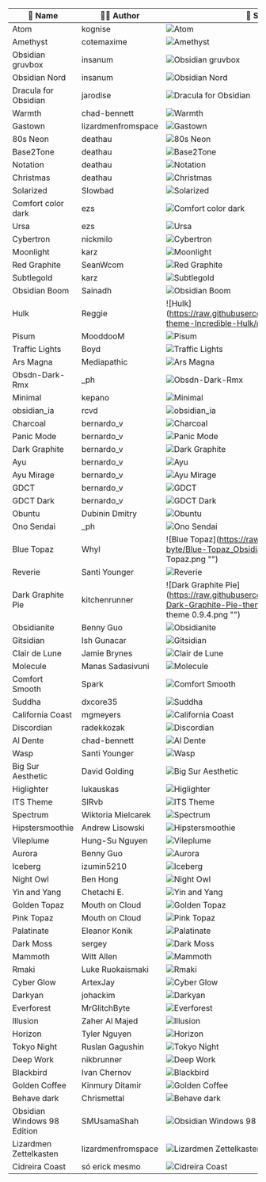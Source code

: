 | 🎫 Name | 👩‍💻 Author | 🔮 Screenshot |
| ------- | ------------ | ------------- |
| Atom | kognise | ![Atom](https://raw.githubusercontent.com/kognise/obsidian-atom/master/screenshot-hybrid.png "") |
| Amethyst | cotemaxime | ![Amethyst](https://raw.githubusercontent.com/cotemaxime/obsidian-amethyst/master/screenshot.png "") |
| Obsidian gruvbox | insanum | ![Obsidian gruvbox](https://raw.githubusercontent.com/insanum/obsidian_gruvbox/master/dark.png "") |
| Obsidian Nord | insanum | ![Obsidian Nord](https://raw.githubusercontent.com/insanum/obsidian_nord/master/screen.png "") |
| Dracula for Obsidian | jarodise | ![Dracula for Obsidian](https://raw.githubusercontent.com/jarodise/Dracula-for-Obsidian.md/master/screencap.jpg "") |
| Warmth | chad-bennett | ![Warmth](https://raw.githubusercontent.com/chad-bennett/warmth-obsidian-theme/master/warmth.jpg "") |
| Gastown | lizardmenfromspace | ![Gastown](https://raw.githubusercontent.com/dogwaddle/obsidian-gastown-theme.md/master/ObsidianOne.png "") |
| 80s Neon | deathau | ![80s Neon](https://raw.githubusercontent.com/deathau/80s-Neon-for-Obsidian.md/master/screenshot.jpg "") |
| Base2Tone | deathau | ![Base2Tone](https://raw.githubusercontent.com/deathau/Base2Tone-For-Obsidian.md/master/colours.gif "") |
| Notation | deathau | ![Notation](https://raw.githubusercontent.com/deathau/Notation-for-Obsidian/master/screenshot.jpg "") |
| Christmas | deathau | ![Christmas](https://raw.githubusercontent.com/deathau/obsidian-christmas-theme/master/screenshot.png "") |
| Solarized | Slowbad | ![Solarized](https://raw.githubusercontent.com/Slowbad/obsidian-solarized/master/screenshot.png "") |
| Comfort color dark | ezs | ![Comfort color dark](https://raw.githubusercontent.com/obsidian-ezs/obsidian-comfort-color-dark/master/screencap.png "") |
| Ursa | ezs | ![Ursa](https://raw.githubusercontent.com/obsidian-ezs/obsidian-ursa/master/light-theme_full.png "") |
| Cybertron | nickmilo | ![Cybertron](https://raw.githubusercontent.com/nickmilo/Cybertron/master/Cybertron.png "") |
| Moonlight | karz | ![Moonlight](https://raw.githubusercontent.com/kartik-karz/moonlight-obsidian/master/moonlight-theme.png "") |
| Red Graphite | SeanWcom | ![Red Graphite](https://raw.githubusercontent.com/seanwcom/Red-Graphite-for-Obsidian/master/screenshot01.png "") |
| Subtlegold | karz | ![Subtlegold](https://raw.githubusercontent.com/kartik-karz/subtlegold-obsidian/master/subtlegold-theme.png "") |
| Obsidian Boom | Sainadh | ![Obsidian Boom](https://raw.githubusercontent.com/sainadh-d/obsidian-boom/master/roam-1.png "") |
| Hulk | Reggie | ![Hulk](https://raw.githubusercontent.com/pgalliford/Obsidian-theme-Incredible-Hulk/master/Screen Shot.png "") |
| Pisum | MooddooM | ![Pisum](https://raw.githubusercontent.com/GuangluWu/obsidian-pisum/master/fullpower.png "") |
| Traffic Lights | Boyd | ![Traffic Lights](https://raw.githubusercontent.com/elliotboyd/obsidian-traffic-lights/master/dark.png "") |
| Ars Magna | Mediapathic | ![Ars Magna](https://raw.githubusercontent.com/mediapathic/obsidian-arsmagna-theme/master/arsmagna.png "") |
| Obsdn-Dark-Rmx | _ph | ![Obsdn-Dark-Rmx](https://raw.githubusercontent.com/cannibalox/Obsdn-dark-rmx/master/Obsdn-Dark-Rmx.png "") |
| Minimal | kepano | ![Minimal](https://raw.githubusercontent.com/kepano/obsidian-minimal/master/dark-simple.png "") |
| obsidian_ia | rcvd | ![obsidian_ia](https://raw.githubusercontent.com/rcvd/obsidian_ia/master/light.png "") |
| Charcoal | bernardo_v | ![Charcoal](https://raw.githubusercontent.com/bcdavasconcelos/Obsidian-Charcoal/master/charcoal.png "") |
| Panic Mode | bernardo_v | ![Panic Mode](https://raw.githubusercontent.com/bcdavasconcelos/Obsidian-Panic_Mode/master/panic.png "") |
| Dark Graphite | bernardo_v | ![Dark Graphite](https://raw.githubusercontent.com/bcdavasconcelos/Obsidian-Graphite/master/graphite.png "") |
| Ayu | bernardo_v | ![Ayu](https://raw.githubusercontent.com/bcdavasconcelos/Obsidian-Ayu/master/ayu2.png "") |
| Ayu Mirage | bernardo_v | ![Ayu Mirage](https://raw.githubusercontent.com/bcdavasconcelos/Obsidian-Ayu_Mirage/master/ayu1.png "") |
| GDCT | bernardo_v | ![GDCT](https://raw.githubusercontent.com/bcdavasconcelos/Obsidian-GDCT/master/gdct.png "") |
| GDCT Dark | bernardo_v | ![GDCT Dark](https://raw.githubusercontent.com/bcdavasconcelos/Obsidian-GDCT_Dark/master/gdct.png "") |
| Obuntu | Dubinin Dmitry | ![Obuntu](https://raw.githubusercontent.com/DubininDmitry/Obuntu-theme-for-Obsidian/master/screenshot.jpg "") |
| Ono Sendai | _ph | ![Ono Sendai](https://raw.githubusercontent.com/cannibalox/ono-sendai_obsdn/master/ono-sendai_obsdn_00.png "") |
| Blue Topaz | Whyl | ![Blue Topaz](https://raw.githubusercontent.com/whyt-byte/Blue-Topaz_Obsidian-css/master/preview_Blue Topaz.png "") |
| Reverie | Santi Younger | ![Reverie](https://raw.githubusercontent.com/santiyounger/Reverie-Obsidian-Theme/master/img/reverie-2020-09-14-dark.png "") |
| Dark Graphite Pie | kitchenrunner | ![Dark Graphite Pie](https://raw.githubusercontent.com/ryjjin/Obsidian-Dark-Graphite-Pie-theme/master/Dark Graphite Pie theme 0.9.4.png "") |
| Obsidianite | Benny Guo | ![Obsidianite](https://raw.githubusercontent.com/bennyxguo/Obsidian-Obsidianite/master/images/demo1.png "") |
| Gitsidian | Ish Gunacar | ![Gitsidian](https://raw.githubusercontent.com/ishgunacar/gitsidian/master/showcase.png "") |
| Clair de Lune | Jamie Brynes | ![Clair de Lune](https://raw.githubusercontent.com/jamiebrynes7/clair-de-lune-obsidian-theme/master/assets/screenshot.png "") |
| Molecule | Manas Sadasivuni | ![Molecule](https://raw.githubusercontent.com/manassadasivuni/obsidian-molecule/master/images/Screenshot1.png "") |
| Comfort Smooth | Spark | ![Comfort Smooth](https://raw.githubusercontent.com/sparklau/comfort-smooth/master/comfort-smooth.png "") |
| Suddha | dxcore35 | ![Suddha](https://raw.githubusercontent.com/dxcore35/Suddha-theme/master/Images/Preview1.jpg "") |
| California Coast | mgmeyers | ![California Coast](https://raw.githubusercontent.com/mgmeyers/obsidian-california-coast-theme/master/screenshots/04.png "") |
| Discordian | radekkozak | ![Discordian](https://raw.githubusercontent.com/radekkozak/discordian/master/media/screenshots/discordian-full-mode.png "") |
| Al Dente | chad-bennett | ![Al Dente](https://raw.githubusercontent.com/chad-bennett/al-dente-obsidian-theme/master/aldente-screenshot.png "") |
| Wasp | Santi Younger | ![Wasp](https://raw.githubusercontent.com/santiyounger/Wasp-Obsidian-Theme/master/img/wasp-dark.png "") |
| Big Sur Aesthetic | David Golding | ![Big Sur Aesthetic](https://raw.githubusercontent.com/davidgolding/obsidian-big-sur-aesthetic/master/screenshot-hybrid.png "") |
| Higlighter | lukauskas | ![Higlighter](https://raw.githubusercontent.com/lukauskas/obsidian-highlighter-theme/master/screenshots/screenshot-themes-panel.png "") |
| ITS Theme | SlRvb | ![ITS Theme](https://raw.githubusercontent.com/SlRvb/Obsidian--ITS-Theme/master/ITS.png "") |
| Spectrum | Wiktoria Mielcarek | ![Spectrum](https://raw.githubusercontent.com/Braweria/Spectrum/master/SpectrumPreview.png "") |
| Hipstersmoothie | Andrew Lisowski | ![Hipstersmoothie](https://raw.githubusercontent.com/hipstersmoothie/hipstersmoothie-obsidian-theme/master/hipstersmoothie-obsidian-theme.png "") |
| Vileplume | Hung-Su Nguyen | ![Vileplume](https://raw.githubusercontent.com/hungsu/vileplume-obsidian/master/Vileplume.png "") |
| Aurora | Benny Guo | ![Aurora](https://raw.githubusercontent.com/auroral-ui/aurora-obsidian-md/master/screenshots/screenshot-1.png "") |
| Iceberg | izumin5210 | ![Iceberg](https://raw.githubusercontent.com/izumin5210/obsidian-iceberg/master/screenshot.png "") |
| Night Owl | Ben Hong | ![Night Owl](https://raw.githubusercontent.com/bencodezen/obsidian-night-owl-theme/master/obsidian-night-owl-theme.png "") |
| Yin and Yang | Chetachi E. | ![Yin and Yang](https://raw.githubusercontent.com/chetachiezikeuzor/Yin-and-Yang-Theme/master/assets/screenshot.png "") |
| Golden Topaz | Mouth on Cloud | ![Golden Topaz](https://raw.githubusercontent.com/shaggyfeng/obsidian-Golden-Topaz-theme/master/screenshot.png "") |
| Pink Topaz | Mouth on Cloud | ![Pink Topaz](https://raw.githubusercontent.com/shaggyfeng/obsidian-Pink-topaz-theme/master/screenshot.png "") |
| Palatinate | Eleanor Konik | ![Palatinate](https://raw.githubusercontent.com/eleanorkonik/-palatinate/master/palatinate.png "") |
| Dark Moss | sergey | ![Dark Moss](https://raw.githubusercontent.com/sergey900553/obsidian_githublike_theme/master/screenshot.png "") |
| Mammoth | Witt Allen | ![Mammoth](https://raw.githubusercontent.com/Wittionary/mammoth-obsidian-theme/master/screenshots/fullscreen-formatting-examples.png "") |
| Rmaki | Luke Ruokaismaki | ![Rmaki](https://raw.githubusercontent.com/luke-rmaki/rmaki-obsidian/master/screenshot.png "") |
| Cyber Glow | ArtexJay | ![Cyber Glow](https://raw.githubusercontent.com/ArtexJay/Obsidian-CyberGlow/master/Screenshot.png "") |
| Darkyan | johackim | ![Darkyan](https://raw.githubusercontent.com/johackim/obsidian-darkyan/master/screenshot.png "") |
| Everforest | MrGlitchByte | ![Everforest](https://raw.githubusercontent.com/mrglitchbyte/obsidian_everforest/master/dark_v2.png "") |
| Illusion | Zaher Al Majed | ![Illusion](https://raw.githubusercontent.com/ZaherAlMajed/Illusion-Theme.md/master/screenshot.png "") |
| Horizon | Tyler Nguyen | ![Horizon](https://raw.githubusercontent.com/tylernguyen/obsidian-horizon/master/assets/preview.png "") |
| Tokyo Night | Ruslan Gagushin | ![Tokyo Night](https://raw.githubusercontent.com/RuslanGagushin/Tokyo-Night-Obsidian-Theme/master/screenshot.png "") |
| Deep Work | nikbrunner | ![Deep Work](https://raw.githubusercontent.com/nikbrunner/obsidian-deep-work-theme/master/screenshot.png "") |
| Blackbird | Ivan Chernov | ![Blackbird](https://raw.githubusercontent.com/vanadium23/obsidian-blackbird-theme/master/images/example.png "") |
| Golden Coffee | Kinmury Ditamir | ![Golden Coffee](https://raw.githubusercontent.com/kinmury/GoldenCoffeeTheme/master/Screenshots/Showcase.png "") |
| Behave dark | Chrismettal | ![Behave dark](https://raw.githubusercontent.com/Chrismettal/Obsidian-Behave-dark/master/Screenshot.png "") |
| Obsidian Windows 98 Edition | SMUsamaShah | ![Obsidian Windows 98 Edition](https://raw.githubusercontent.com/SMUsamaShah/Obsidian-Win98-Edition/master/screenshots/main.png "") |
| Lizardmen Zettelkasten | lizardmenfromspace | ![Lizardmen Zettelkasten](https://raw.githubusercontent.com/dogwaddle/lizardmen-zettelkasten/master/screenshot.png "") |
| Cidreira Coast | só erick mesmo | ![Cidreira Coast](https://raw.githubusercontent.com/firinael/obsidian-cidreira-coast-theme/master/screenshot.png "") |
